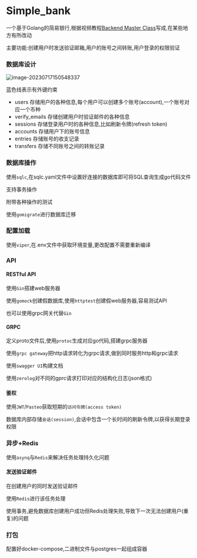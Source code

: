 # Simple_bank



一个基于Golang的简易银行,根据视频教程[Backend Master Class](https://bit.ly/backendmaster)写成,在某些地方有所改动

主要功能:创建用户时发送验证邮箱,用户的账号之间转账,用户登录的权限验证

### 数据库设计

![image-20230717150548337](https://cdn.jsdelivr.net/gh/LyntNy4n/md_image@main/img/image-20230717150548337.png)

蓝色线表示有外键约束

- users 存储用户的各种信息,每个用户可以创建多个账号(account),一个账号对应一个币种
- verify_emails 存储创建用户时验证邮件的各种信息
- sessions 存储登录用户时的各种信息,比如刷新令牌(refresh token)
- accounts 存储用户下的账号信息
- entries 存储账号的收支记录
- transfers 存储不同账号之间的转账记录

### 数据库操作

使用`sqlc`,在sqlc.yaml文件中设置好连接的数据库即可将SQL查询生成go代码文件

支持事务操作

附带各种操作的测试

使用`gomigrate`进行数据库迁移

### 配置加载

使用`viper`,在.env文件中获取环境变量,更改配置不需要重新编译

### API

#### RESTful API

使用`Gin`搭建web服务器

使用`gomock`创建假数据库,使用`httptest`创建假web服务器,容易测试API

也可以使用grpc网关代替`Gin`

#### GRPC

定义proto文件后,使用`protoc`生成对应go代码,搭建grpc服务器

使用`grpc gateway`把http请求转化为grpc请求,做到同时服务http和grpc请求

使用`swagger UI`构建文档

使用`zerolog`对不同的gprc请求打印对应的结构化日志(json格式)

#### 鉴权

使用`JWT`/`Pasteo`获取短期的`访问令牌(access token)`

数据库内部存储`会话(session)`,会话中包含一个长时间的刷新令牌,以获得长期登录权限

### 异步+Redis

使用`asynq`与`Redis`来解决任务处理持久化问题

#### 发送验证邮件

在创建用户的同时发送验证邮件

使用`Redis`进行该任务处理

使用事务,避免数据库创建用户成功但Redis处理失败,导致下一次无法创建用户(重复)的问题

### 打包

配置好docker-compose,二进制文件与postgres一起组成容器

